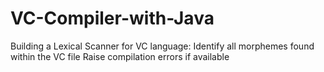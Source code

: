 # VC-Compiler-with-Java
Building a Lexical Scanner for VC language:
Identify all morphemes found within the VC file
Raise compilation errors if available

